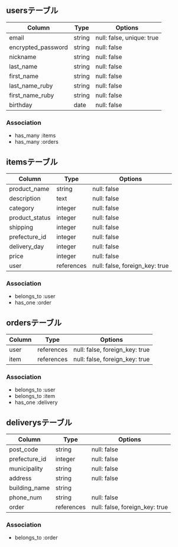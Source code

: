 ## usersテーブル

|Column              |Type     |Options                    |
|--------------------|---------|---------------------------|
| email              | string  | null: false, unique: true |
| encrypted_password | string  | null: false               |
| nickname           | string  | null: false               |
| last_name          | string  | null: false               |
| first_name         | string  | null: false               |
| last_name_ruby     | string  | null: false               |
| first_name_ruby    | string  | null: false               |
| birthday           | date    | null: false               |


### Association
- has_many :items
- has_many :orders

## itemsテーブル

|Column          |Type        |Options                         |
|----------------|------------|--------------------------------|
| product_name   | string     | null: false                    |
| description    | text       | null: false                    |
| category       | integer    | null: false                    |
| product_status | integer    | null: false                    |
| shipping       | integer    | null: false                    |
| prefecture_id  | integer    | null: false                    |
| delivery_day   | integer    | null: false                    |
| price          | integer    | null: false                    |
| user           | references | null: false, foreign_key: true |

### Association
- belongs_to :user
- has_one :order

## ordersテーブル

|Column             |Type        |Options                         |
|-------------------|------------|--------------------------------|
| user              | references | null: false, foreign_key: true |
| item              | references | null: false, foreign_key: true |

### Association
- belongs_to :user
- belongs_to :item
- has_one :delivery

## deliverysテーブル

|Column             |Type        |Options                         |
|-------------------|------------|--------------------------------|
| post_code         | string     | null: false                    |
| prefecture_id     | integer    | null: false                    |
| municipality      | string     | null: false                    |
| address           | string     | null: false                    |
| building_name     | string     |                                |
| phone_num         | string     | null: false                    |
| order             | references | null: false, foreign_key: true |

### Association
- belongs_to :order